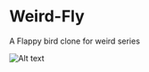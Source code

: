 Weird-Fly
=========

A Flappy bird clone for weird series

![Alt text](http://i.imgur.com/eksTEAO.png?1 "Flappy bird")
